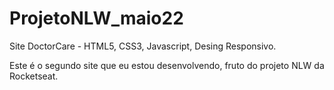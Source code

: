 # ProjetoNLW_maio22
Site DoctorCare - HTML5, CSS3, Javascript, Desing Responsivo. 
<p>Este é o segundo site que eu estou desenvolvendo, fruto do projeto NLW da Rocketseat.
